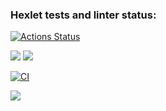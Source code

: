 ### Hexlet tests and linter status:
[![Actions Status](https://github.com/AlexanderPolovykh/frontend-project-lvl2/workflows/hexlet-check/badge.svg)](https://github.com/AlexanderPolovykh/frontend-project-lvl2/actions)

<a href="https://codeclimate.com/github/AlexanderPolovykh/frontend-project-lvl2/maintainability"><img src="https://api.codeclimate.com/v1/badges/c971adff2d112c9ebf31/maintainability" /></a>
<a href="https://codeclimate.com/github/AlexanderPolovykh/frontend-project-lvl2/test_coverage"><img src="https://api.codeclimate.com/v1/badges/c971adff2d112c9ebf31/test_coverage" /></a>

[![CI](https://github.com/AlexanderPolovykh/frontend-project-lvl2/actions/workflows/gendiff.yml/badge.svg)](https://github.com/AlexanderPolovykh/frontend-project-lvl2/actions/workflows/gendiff.yml)

<a href="https://asciinema.org/a/499613" target="_blank"><img src="https://asciinema.org/a/499613.svg" /></a>
